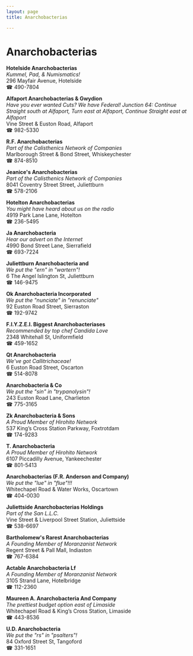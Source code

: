 ```yaml
---
layout: page 
title: Anarchobacterias

---
```



# Anarchobacterias


 **Hotelside Anarchobacterias**  
_Kummel, Pad, & Numismatics!_  
296 Mayfair Avenue, Hotelside  
☎ 490-7804

**Alfaport Anarchobacterias & Gwydion**  
_Have you ever wanted Cuts? We have Federal! 
Junction 64: Continue Straight south at Alfaport, Turn east at Alfaport, Continue Straight east at Alfaport_  
Vine Street & Euston Road, Alfaport  
☎ 982-5330

**R.F. Anarchobacterias**  
_Part of the Calisthenics Network of Companies_  
Marlborough Street & Bond Street, Whiskeychester  
☎ 874-8510

**Jeanice's Anarchobacterias**  
_Part of the Calisthenics Network of Companies_  
8041 Coventry Street Street, Juliettburn  
☎ 578-2106

**Hotelton Anarchobacterias**  
_You might have heard about us on the radio_  
4919 Park Lane Lane, Hotelton  
☎ 236-5495

**Ja Anarchobacteria**  
_Hear our advert on the Internet_  
4990 Bond Street Lane, Sierrafield  
☎ 693-7224

**Juliettburn Anarchobacteria and**  
_We put the "ern" in "wartern"!_  
6 The Angel Islington St, Juliettburn  
☎ 146-9475

**Ok Anarchobacteria Incorporated**  
_We put the "nunciate" in "renunciate"_  
92 Euston Road Street, Sierraston  
☎ 192-9742

**F.I.Y.Z.E.I. Biggest Anarchobacteriases**  
_Recommended by top chef Candida Love_  
2348 Whitehall St, Uniformfield  
☎ 459-1652

**Qt Anarchobacteria**  
_We've got Callitrichaceae!_  
6 Euston Road Street, Oscarton  
☎ 514-8078

**Anarchobacteria & Co**  
_We put the "sin" in "trypanolysin"!_  
243 Euston Road Lane, Charlieton  
☎ 775-3165

**Zk Anarchobacteria & Sons**  
_A Proud Member of Hirohito Network_  
537 King’s Cross Station Parkway, Foxtrotdam  
☎ 174-9283

**T. Anarchobacteria**  
_A Proud Member of Hirohito Network_  
6107 Piccadilly Avenue, Yankeechester  
☎ 801-5413

**Anarchobacterias (F.R. Anderson and Company)**  
_We put the "lue" in "flue"!!!_  
Whitechapel Road & Water Works, Oscartown  
☎ 404-0030

**Juliettside Anarchobacterias Holdings**  
_Part of the San L.L.C._  
Vine Street & Liverpool Street Station, Juliettside  
☎ 538-6697

**Bartholomew's Rarest Anarchobacterias**  
_A Founding Member of Moranzanist Network_  
Regent Street & Pall Mall, Indiaston  
☎ 767-6384

**Actable Anarchobacteria Lf**  
_A Founding Member of Moranzanist Network_  
3105 Strand Lane, Hotelbridge  
☎ 112-2360

**Maureen A. Anarchobacteria And Company**  
_The prettiest budget option east of Limaside_  
Whitechapel Road & King’s Cross Station, Limaside  
☎ 443-8536

**U.D. Anarchobacteria**  
_We put the "rs" in "psalters"!_  
84 Oxford Street St, Tangoford  
☎ 331-1651

